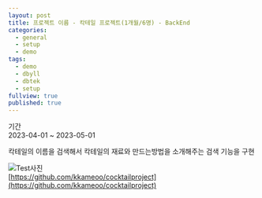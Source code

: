 ```yaml
---
layout: post
title: 프로젝트 이름 - 칵테일 프로젝트(1개월/6명) - BackEnd
categories:
  - general
  - setup
  - demo
tags:
  - demo
  - dbyll
  - dbtek
  - setup
fullview: true
published: true
---
```

기간    
2023-04-01 ~ 2023-05-01

칵테일의 이름을 검색해서 칵테일의 재료와 만드는방법을 소개해주는 검색 기능을 구현

![Test사진](https://github.com/kkameoo/cocktailproject/assets/116774845/f3241ce2-7ba3-4242-876f-56e2459432cb)        
[https://github.com/kkameoo/cocktailproject](https://github.com/kkameoo/cocktailproject)
